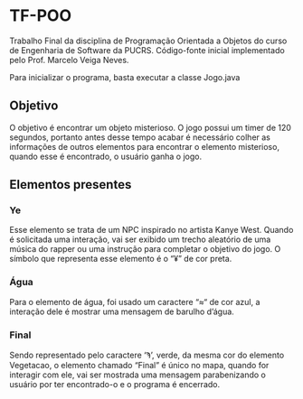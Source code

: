 # TF-POO

Trabalho Final da disciplina de Programação Orientada a Objetos do curso de Engenharia de Software da PUCRS.
Código-fonte inicial implementado pelo Prof. Marcelo Veiga Neves. 

Para inicializar o programa, basta executar a classe Jogo.java

## Objetivo

O objetivo é encontrar um objeto misterioso. O jogo possui um timer de 120 segundos, portanto antes desse tempo acabar é necessário colher as informações de outros elementos para encontrar o elemento misterioso, quando esse é encontrado, o usuário ganha o jogo.

## Elementos presentes

### Ye

Esse elemento se trata de um NPC inspirado no artista Kanye West. Quando é solicitada uma interação, vai ser exibido um trecho aleatório de uma música do rapper ou uma instrução para completar o objetivo do jogo. O símbolo que representa esse elemento é o “¥” de cor preta.

### Água

Para o elemento de água, foi usado um caractere “≈“ de cor azul, a interação dele é mostrar uma mensagem de barulho d’água.

### Final

Sendo representado pelo caractere ‘Ϡ’, verde, da mesma cor do elemento Vegetacao, o elemento chamado “Final” é único no mapa, quando for interagir com ele, vai ser mostrada uma mensagem parabenizando o usuário por ter encontrado-o e o programa é encerrado.
